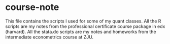 # course-note
This file contains the scripts I used for some of my quant classes. All the R scripts are my notes from the professional certificate course package in edx (harvard). All the stata.do scripts are my notes and homeworks from the intermediate econometrics course at ZJU.
